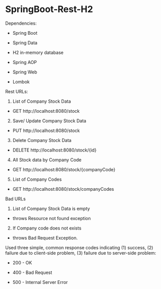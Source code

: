 # SpringBoot-Rest-H2

Dependencies:

- Spring Boot

- Spring Data

- H2 in-memory database

- Spring AOP

- Spring Web

- Lombok

Rest URLs:

1. List of Company Stock Data
- GET http://localhost:8080/stock

2. Save/ Update Company Stock Data
- PUT http://localhost:8080/stock

3. Delete Company Stock Data
- DELETE http://localhost:8080/stock/{id}

4. All Stock data by Company Code
- GET http://localhost:8080/stock/{companyCode}

5. List of Company Codes
- GET http://localhost:8080/stock/companyCodes

Bad URLs

1. List of Company Stock Data is empty
- throws Resource not found exception

2. If Company code does not exists
- throws Bad Request Exception.

Used three simple, common response codes indicating (1) success, (2) failure due to client-side problem, (3) failure due to server-side problem:

- 200 - OK

- 400 - Bad Request

- 500 - Internal Server Error




